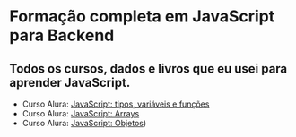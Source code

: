 # Formação completa em JavaScript para Backend

## Todos os cursos, dados e livros que eu usei para aprender JavaScript.

- Curso Alura: [JavaScript: tipos, variáveis e funções](https://cursos.alura.com.br/course/fundamentos-javascript-tipos-variaveis-funcoes)
- Curso Alura: [JavaScript: Arrays](https://cursos.alura.com.br/course/javascript-arrays)
- Curso Alura: [JavaScript: Objetos](https://cursos.alura.com.br/course/javascript-objetos))
